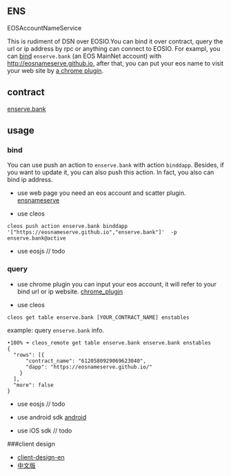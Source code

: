 ## ENS
EOSAccountNameService

This is rudiment of DSN over EOSIO.You can bind it over contract, query the url or ip address by rpc or anything can connect to EOSIO.
For exampl, you can [bind](http://eosnameserve.github.io) `enserve.bank` (an EOS MainNet account) with http://eosnameserve.github.io, after that, you can put your eos name to visit your web site by [a chrome plugin](https://github.com/fengqiyue/ensProtocolParser).

## contract
[enserve.bank](https://bloks.io/account/enserve.bank)


## usage

### bind 

You can use push an action to `enserve.bank` with action `binddapp`.
Besides, if you want to update it, you can also push this action.
In fact, you also can bind ip address.

+ use web page
  you need an eos account and scatter plugin.
  [ensnameserve](https://eosnameserve.github.io/#/)

+ use cleos 
```
cleos push action enserve.bank binddapp '["https://eosnameserve.github.io","enserve.bank"]'  -p enserve.bank@active

```

+ use eosjs
// todo




### query

+ use chrome plugin
you can input your eos account, it will refer to your bind url or ip website.
[chrome_plugin](https://github.com/fengqiyue/ensProtocolParser)

+ use cleos 

```
cleos get table enserve.bank [YOUR_CONTRACT_NAME] enstables
```

example: query `enserve.bank` info.
```
•100% ➜ cleos_remote get table enserve.bank enserve.bank enstables
{
  "rows": [{
      "contract_name": "6120580929069623040",
      "dapp": "https://eosnameserve.github.io/"
    }
  ],
  "more": false
}
```

+ use eosjs
// todo

+ use android sdk
[android](https://github.com/zguop/ens-android-client)

+ use iOS sdk
// todo  

###client design
+ [client-design-en](https://github.com/flyer88/ENS/blob/HEAD/client-design-en.md)
+ [中文版](https://github.com/flyer88/ENS/blob/HEAD/client-design-zh.md)


